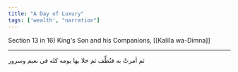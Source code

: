 ```yaml
---
title: "A Day of Luxury"
tags: ['wealth', "narration"]
---
```


 Section 13 in 16) King's Son and his Companions, [[Kalīla wa-Dimna]]

---
ثم أمرتْ به فنُظِّف ثم خلا بها يومه كله في نعيم وسرور

